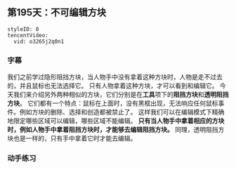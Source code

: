## 第195天：不可编辑方块


```@TencentVideo
styleID: 0
tencentVideo:
  vid: o3265j2q0n1

```

### 字幕

我们之前学过隐形阻挡方块，当人物手中没有拿着这种方块时，人物是走不过去的，并且鼠标也无法选择它。
只有人物拿着这种方块，才可以看到和编辑它。
今天我们来介绍另外两种相似的方块，它们分别是在**工具**项下的**阻挡方块**和**透明阻挡方块**。
它们都有一个特点：鼠标在上面时，没有黑框出现，无法响应任何鼠标事件。例如方块的删除、选择和创造都被禁止了。
这样我们可以在编辑模式下精确地限定哪些区域可以编辑，哪些区域不能编辑。
**只有当人物手中拿着相应的方块时，例如人物手中拿着阻挡方块时，才能够去编辑阻挡方块。**
同理，透明阻挡方块也是一样的，只有手中拿着它时才能去编辑。

### 动手练习
